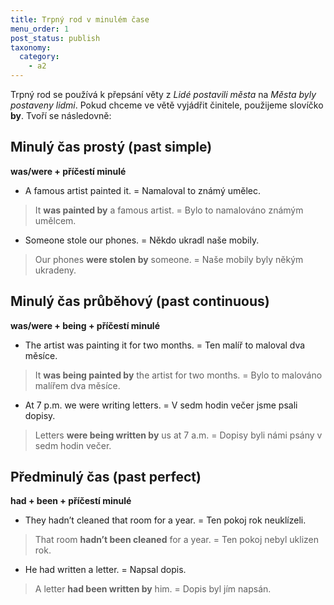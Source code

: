 ```yaml
---
title: Trpný rod v minulém čase
menu_order: 1
post_status: publish
taxonomy:
  category:
    - a2
---
```


Trpný rod se používá k přepsání věty z _Lidé postavili města_ na _Města byly postaveny lidmi_. Pokud chceme ve větě vyjádřit činitele, použijeme slovíčko **by**. Tvoří se následovně:

## Minulý čas prostý (past simple)

**was/were + příčestí minulé**

- A famous artist painted it. = Namaloval to známý umělec.

> It **was painted by** a famous artist. = Bylo to namalováno známým umělcem.

- Someone stole our phones. = Někdo ukradl naše mobily.

> Our phones **were stolen by** someone. = Naše mobily byly někým ukradeny.

## Minulý čas průběhový (past continuous)

**was/were + being + příčestí minulé**

- The artist was painting it for two months. = Ten malíř to maloval dva měsíce.

> It **was being painted by** the artist for two months. = Bylo to malováno malířem dva měsíce.

- At 7 p.m. we were writing letters. = V sedm hodin večer jsme psali dopisy.

> Letters **were being written by** us at 7 a.m. = Dopisy byli námi psány v sedm hodin večer.

## Předminulý čas (past perfect)

**had + been + příčestí minulé**

- They hadn’t cleaned that room for a year. = Ten pokoj rok neuklízeli.

> That room **hadn’t been cleaned** for a year. = Ten pokoj nebyl uklizen rok.

- He had written a letter. = Napsal dopis.

> A letter **had been written by** him. = Dopis byl jím napsán.
